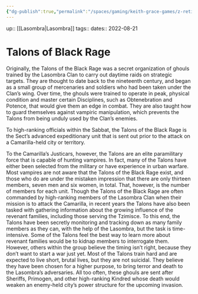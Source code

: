 ```yaml
---
{"dg-publish":true,"permalink":"/spaces/gaming/keith-grace-games/z-retired-games/vtm-2022/areas/notes/talons-of-black-rage/","dgHomeLink":true,"dgPassFrontmatter":true}
---
```


up:: [[Lasombra|Lasombra]]
tags:: 
dates:: 2022-08-21

# Talons of Black Rage
Originally, the Talons of the Black Rage was a secret organization of ghouls trained by the Lasombra Clan to carry out daytime raids on strategic targets. They are thought to date back to the nineteenth century, and began as a small group of mercenaries and soldiers who had been taken under the Clan’s wing. Over time, the ghouls were trained to operate in peak, physical condition and master certain Disciplines, such as Obtenebration and Potence, that would give them an edge in combat. They are also taught how to guard themselves against vampiric
manipulation, which prevents the Talons from being unduly used by the Clan’s enemies. 

To high-ranking officials within the Sabbat, the Talons of the Black Rage is the Sect’s advanced expeditionary unit that is sent out prior to the attack on a Camarilla-held city or territory. 

To the Camarilla’s Justicars, however, the Talons are an elite paramilitary force that is capable of hunting vampires. In fact, many of the Talons have either been selected from the military or have experience in urban warfare. Most vampires are not aware that the Talons of the Black Rage exist, and those who do are under the mistaken impression that there are only thirteen members, seven men and six women, in total. That, however, is the number of members for each unit. Though the Talons of the Black Rage are often commanded by high-ranking members of the Lasombra Clan when their mission is to attack the Camarilla, in recent years the Talons have also been tasked with gathering information about the growing influence of the revenant families, including those serving the Tzimisce. To this end, the Talons have been secretly monitoring and tracking down as many family members as they can, with the help of the Lasombra, but the task is time-intensive. Some of the Talons feel the best way to learn more about revenant families would be to kidnap members to interrogate them. However, others within the group believe the timing isn’t right, because they don’t want to start a war just yet. Most of the Talons train hard and are expected to live short, brutal lives, but they are not suicidal. They believe they have been chosen for a higher purpose, to bring terror and death to the Lasombra’s adversaries. All too often, these ghouls are sent after Sheriffs, Primogen, and other high-ranking Kindred whose death would weaken an enemy-held city’s power structure for the upcoming invasion.